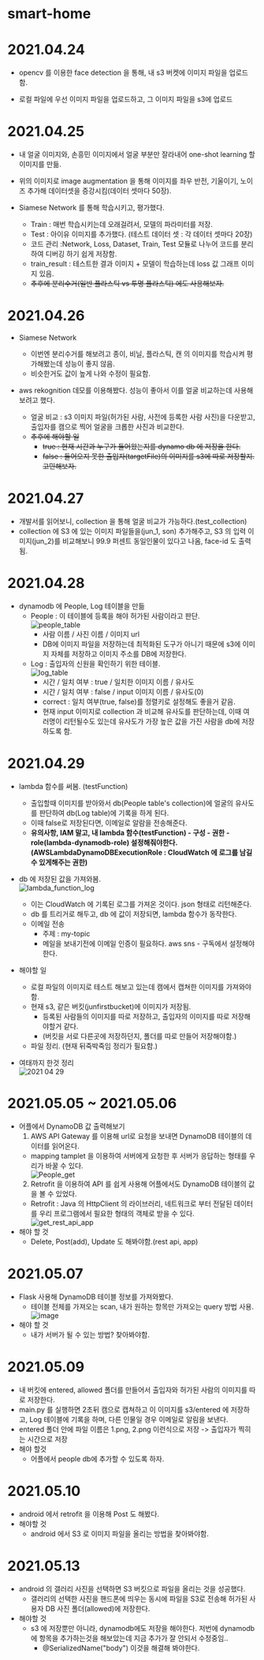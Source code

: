 # smart-home

# 2021.04.24
- opencv 를 이용한 face detection 을 통해, 내 s3 버켓에 이미지 파일을 업로드함.  

- 로컬 파일에 우선 이미지 파일을 업로드하고, 그 이미지 파일을 s3에 업로드

# 2021.04.25
- 내 얼굴 이미지와, 손흥민 이미지에서 얼굴 부분만 잘라내어 one-shot learning 할 이미지를 만듦.  
- 위의 이미지로 image augmentation 을 통해 이미지를 좌우 반전, 기울이기, 노이즈 추가해 데이터셋을 증강시킴(데이터 셋마다 50장).  

- Siamese Network 를 통해 학습시키고, 평가했다.  
  - Train : 매번 학습시키는데 오래걸려서, 모델의 파라미터를 저장.
  - Test : 아이유 이미지를 추가했다. (테스트 데이터 셋 : 각 데이터 셋마다 20장)
  - 코드 관리 :Network, Loss, Dataset, Train, Test 모듈로 나누어 코드를 분리하여 디버깅 하기 쉽게 저장함.
  - train_result : 테스트한 결과 이미지 + 모델이 학습하는데 loss 값 그래프 이미지 있음. 
  - ~~추후에 분리수거(일반 플라스틱 vs 투명 플라스틱) 에도 사용해보자.~~

# 2021.04.26
- Siamese Network
  - 이번엔 분리수거를 해보려고 종이, 비닐, 플라스틱, 캔 의 이미지를 학습시켜 평가해봤는데 성능이 좋지 않음.  
  - 비슷한거도 값이 높게 나와 수정이 필요함.  
  
- aws rekognition 데모를 이용해봤다. 성능이 좋아서 이를 얼굴 비교하는데 사용해보려고 했다.  
  - 얼굴 비교 : s3 이미지 파일(허가된 사람, 사전에 등록한 사람 사진)을 다운받고, 출입자를 캠으로 찍어 얼굴을 크롭한 사진과 비교한다.  
  - ~~추후에 해야할 일~~
    - ~~true : 현재 시간과 누구가 들어왔는지를 dynamo db 에 저장을 한다.~~  
    - ~~false : 들어오지 못한 출입자(targetFile)의 이미지를 s3에 따로 저장할지. 고민해보자.~~    

# 2021.04.27  
- 개발서를 읽어보니, collection 을 통해 얼굴 비교가 가능하다.(test_collection)
- collection 에 S3 에 있는 이미지 파일들을(jun_1, son) 추가해주고, S3 의 입력 이미지(jun_2)를 비교해보니 99.9 퍼센트 동일인물이 있다고 나옴, face-id 도 출력됨.  

# 2021.04.28  
- dynamodb 에 People, Log 테이블을 만듦  
  - People : 이 테이블에 등록을 해야 허가된 사람이라고 판단.  
    ![people_table](https://user-images.githubusercontent.com/66052461/116424194-457a8300-a87c-11eb-92be-9e4494d612ae.png)  
    - 사람 이름 / 사진 이름 / 이미지 url
    - DB에 이미지 파일을 저장하는데 최적화된 도구가 아니기 때문에 s3에 이미지 자체를 저장하고 이미지 주소를 DB에 저장한다.
  - Log : 출입자의 신원을 확인하기 위한 테이블.  
    ![log_table](https://user-images.githubusercontent.com/66052461/116424251-52977200-a87c-11eb-897f-67c32b2a0ce5.png)  
    - 시간 / 일치 여부 : true / 일치한 이미지 이름 / 유사도
    - 시간 / 일치 여부 : false / input 이미지 이름 / 유사도(0)
    - correct : 일치 여부(true, false)를 정렬키로 설정해도 좋을거 같음.  
    - 현재 input 이미지로 collection 과 비교해 유사도를 판단하는데, 이때 여러명이 리턴될수도 있는데 유사도가 가장 높은 값을 가진 사람을 db에 저장하도록 함.

# 2021.04.29  
- lambda 함수를 써봄. (testFunction)   
  - 출입할때 이미지를 받아와서 db(People table's collection)에 얼굴의 유사도를 판단하여 db(Log table)에 기록을 하게 된다. 
  - 이때 false로 저장된다면, 이메일로 알람을 전송해준다.
  - **유의사항, IAM 말고, 내 lambda 함수(testFunction) - 구성 - 권한 - role(lambda-dynamodb-role) 설정해줘야한다. (AWSLambdaDynamoDBExecutionRole : CloudWatch 에 로그를 남길수 있게해주는 권한)**  
- db 에 저장된 값을 가져와봄.  
  ![lambda_function_log](https://user-images.githubusercontent.com/66052461/116548431-2c7eda00-a92f-11eb-85fe-a496fc465556.PNG)  
  - 이는 CloudWatch 에 기록된 로그를 가져온 것이다. json 형태로 리턴해준다.  
  - db 를 트리거로 해두고, db 에 값이 저장되면, lambda 함수가 동작한다.  
  - 이메일 전송  
    - 주제 : my-topic  
    - 메일을 보내기전에 이메일 인증이 필요하다. aws sns - 구독에서 설정해야한다.   

- 해야할 일  
  - 로컬 파일의 이미지로 테스트 해보고 있는데 캠에서 캡쳐한 이미지를 가져와야함.
  - 현재 s3, 같은 버킷(junfirstbucket)에 이미지가 저장됨.  
    - 등록된 사람들의 이미지를 따로 저장하고, 출입자의 이미지를 따로 저장해야할거 같다. 
    - (버킷을 서로 다른곳에 저장하던지, 폴더를 따로 만들어 저장해야함.)  
  - 파일 정리. (현재 뒤죽박죽임 정리가 필요함.)

- 여태까지 한것 정리  
![2021 04 29](https://user-images.githubusercontent.com/66052461/116555111-f2193b00-a936-11eb-8a8b-5a9c9f30b5ed.png)  

# 2021.05.05 ~ 2021.05.06  
- 어플에서 DynamoDB 값 출력해보기  
  1. AWS API Gateway 를 이용해 url로 요청을 보내면 DynamoDB 테이블의 데이터를 읽어온다.  
    - mapping tamplet 을 이용하여 서버에게 요청한 후 서버가 응답하는 형태를 우리가 바꿀 수 있다.  
    ![People_get](https://user-images.githubusercontent.com/66052461/117308528-94e43300-aebc-11eb-83ce-2fc90ed3bbab.png)  
  2. Retrofit 을 이용하여 API 를 쉽게 사용해 어플에서도 DynamoDB 테이블의 값을 볼 수 있었다.  
    - Retrofit : Java 의 HttpClient 의 라이브러리, 네트워크로 부터 전달된 데이터를 우리 프로그램에서 필요한 형태의 객체로 받을 수 있다.  
    ![get_rest_api_app](https://user-images.githubusercontent.com/66052461/117308968-f73d3380-aebc-11eb-8d0b-c95823d09b4b.png)  
- 해야 할 것  
  - Delete, Post(add), Update 도 해봐야함.(rest api, app)  

# 2021.05.07
- Flask 사용해 DynamoDB 테이블 정보를 가져와봤다.
  - 테이블 전체를 가져오는 scan, 내가 원하는 항목만 가져오는 query 방법 사용.
  ![image](https://user-images.githubusercontent.com/66052461/117457008-ca078880-af83-11eb-8ac4-bfe45fc2680e.png)
- 해야 할 것
  - 내가 서버가 될 수 있는 방법? 찾아봐야함.

# 2021.05.09
- 내 버킷에 entered, allowed 폴더를 만들어서 출입자와 허가된 사람의 이미지를 따로 저장한다.
- main.py 를 실행하면 2초뒤 캠으로 캡쳐하고 이 이미지를 s3/entered 에 저장하고, Log 테이블에 기록을 하며, 다른 인물일 경우 이메일로 알림을 보낸다.
- entered 폴더 안에 파일 이름은 1.png, 2.png 이런식으로 저장 -> 출입자가 찍히는 시간으로 저장
- 해야 할것
  - 어플에서 people db에 추가할 수 있도록 하자.

# 2021.05.10
- android 에서 retrofit 을 이용해 Post 도 해봤다.
- 해야할 것
  - android 에서 S3 로 이미지 파일을 올리는 방법을 찾아봐야함.

# 2021.05.13
- android 의 갤러리 사진을 선택하면 S3 버킷으로 파일을 올리는 것을 성공했다.
  - 갤러리의 선택한 사진을 핸드폰에 띄우는 동시에 파일을 S3로 전송해 허가된 사용자 DB 사진 폴더(allowed)에 저장한다.
- 해야할 것
  - s3 에 저장뿐만 아니라, dynamodb에도 저장을 해야한다. 저번에 dynamodb 에 항목을 추가하는것을 해보았는데 지금 추가가 잘 안되서 수정중임..
    -  @SerializedName("body") 이것을 해결해 봐야한다.
